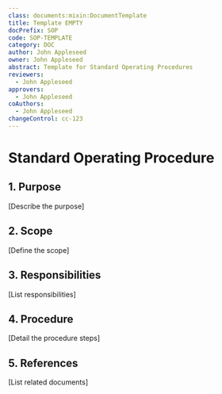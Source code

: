 ```yaml
---
class: documents:mixin:DocumentTemplate
title: Template EMPTY
docPrefix: SOP
code: SOP-TEMPLATE
category: DOC
author: John Appleseed
owner: John Appleseed
abstract: Template for Standard Operating Procedures
reviewers:
  - John Appleseed
approvers:
  - John Appleseed
coAuthors:
  - John Appleseed
changeControl: cc-123
---
```

# Standard Operating Procedure

## 1. Purpose
[Describe the purpose]

## 2. Scope
[Define the scope]

## 3. Responsibilities
[List responsibilities]

## 4. Procedure
[Detail the procedure steps]

## 5. References
[List related documents]
